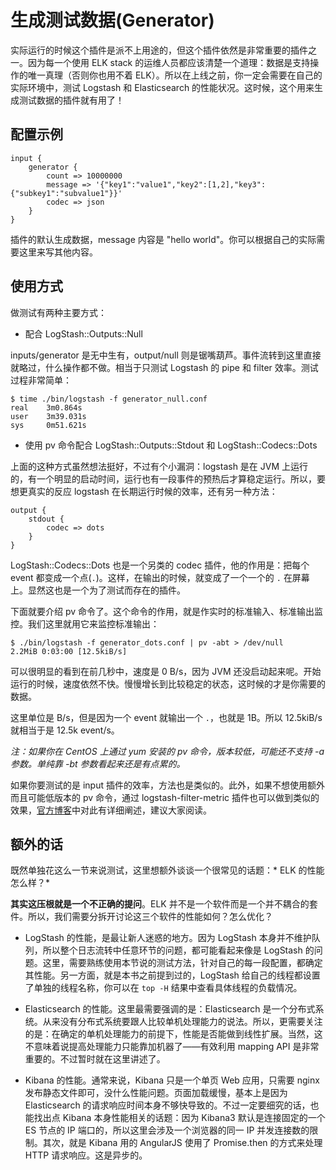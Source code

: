 # 生成测试数据(Generator)

实际运行的时候这个插件是派不上用途的，但这个插件依然是非常重要的插件之一。因为每一个使用 ELK stack 的运维人员都应该清楚一个道理：数据是支持操作的唯一真理（否则你也用不着 ELK）。所以在上线之前，你一定会需要在自己的实际环境中，测试 Logstash 和 Elasticsearch 的性能状况。这时候，这个用来生成测试数据的插件就有用了！

## 配置示例

```
input {
    generator {
        count => 10000000
        message => '{"key1":"value1","key2":[1,2],"key3":{"subkey1":"subvalue1"}}'
        codec => json
    }
}
```

插件的默认生成数据，message 内容是 "hello world"。你可以根据自己的实际需要这里来写其他内容。

## 使用方式

做测试有两种主要方式：

* 配合 LogStash::Outputs::Null

inputs/generator 是无中生有，output/null 则是锯嘴葫芦。事件流转到这里直接就略过，什么操作都不做。相当于只测试 Logstash 的 pipe 和 filter 效率。测试过程非常简单：

    $ time ./bin/logstash -f generator_null.conf
    real	3m0.864s
    user	3m39.031s
    sys		0m51.621s

* 使用 pv 命令配合 LogStash::Outputs::Stdout 和 LogStash::Codecs::Dots

上面的这种方式虽然想法挺好，不过有个小漏洞：logstash 是在 JVM 上运行的，有一个明显的启动时间，运行也有一段事件的预热后才算稳定运行。所以，要想更真实的反应 logstash 在长期运行时候的效率，还有另一种方法：

```
output {
    stdout {
        codec => dots
    }
}
```

LogStash::Codecs::Dots 也是一个另类的 codec 插件，他的作用是：把每个 event 都变成一个点(`.`)。这样，在输出的时候，就变成了一个一个的 `.` 在屏幕上。显然这也是一个为了测试而存在的插件。

下面就要介绍 pv 命令了。这个命令的作用，就是作实时的标准输入、标准输出监控。我们这里就用它来监控标准输出：

    $ ./bin/logstash -f generator_dots.conf | pv -abt > /dev/null
    2.2MiB 0:03:00 [12.5kiB/s]

可以很明显的看到在前几秒中，速度是 0 B/s，因为 JVM 还没启动起来呢。开始运行的时候，速度依然不快。慢慢增长到比较稳定的状态，这时候的才是你需要的数据。

这里单位是 B/s，但是因为一个 event 就输出一个 `.`，也就是 1B。所以 12.5kiB/s 就相当于是 12.5k event/s。

*注：如果你在 CentOS 上通过 yum 安装的 pv 命令，版本较低，可能还不支持 -a 参数。单纯靠 -bt 参数看起来还是有点累的。*

如果你要测试的是 input 插件的效率，方法也是类似的。此外，如果不想使用额外而且可能低版本的 pv 命令，通过 logstash-filter-metric 插件也可以做到类似的效果，[官方博客](https://www.elastic.co/blog/logstash-configuration-tuning)中对此有详细阐述，建议大家阅读。

## 额外的话

既然单独花这么一节来说测试，这里想额外谈谈一个很常见的话题：* ELK 的性能怎么样？*

**其实这压根就是一个不正确的提问**。ELK 并不是一个软件而是一个并不耦合的套件。所以，我们需要分拆开讨论这三个软件的性能如何？怎么优化？

* LogStash 的性能，是最让新人迷惑的地方。因为 LogStash 本身并不维护队列，所以整个日志流转中任意环节的问题，都可能看起来像是 LogStash 的问题。这里，需要熟练使用本节说的测试方法，针对自己的每一段配置，都确定其性能。另一方面，就是本书之前提到过的，LogStash 给自己的线程都设置了单独的线程名称，你可以在 `top -H` 结果中查看具体线程的负载情况。

* Elasticsearch 的性能。这里最需要强调的是：Elasticsearch 是一个分布式系统。从来没有分布式系统要跟人比较单机处理能力的说法。所以，更需要关注的是：在确定的单机处理能力的前提下，性能是否能做到线性扩展。当然，这不意味着说提高处理能力只能靠加机器了——有效利用 mapping API 是非常重要的。不过暂时就在这里讲述了。

* Kibana 的性能。通常来说，Kibana 只是一个单页 Web 应用，只需要 nginx 发布静态文件即可，没什么性能问题。页面加载缓慢，基本上是因为 Elasticsearch 的请求响应时间本身不够快导致的。不过一定要细究的话，也能找出点 Kibana 本身性能相关的话题：因为 Kibana3 默认是连接固定的一个 ES 节点的 IP 端口的，所以这里会涉及一个浏览器的同一 IP 并发连接数的限制。其次，就是 Kibana 用的 AngularJS 使用了 Promise.then 的方式来处理 HTTP 请求响应。这是异步的。
